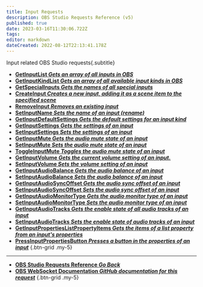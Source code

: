 ```yaml
---
title: Input Requests
description: OBS Studio Requests Reference (v5)
published: true
date: 2023-03-16T11:30:06.722Z
tags: 
editor: markdown
dateCreated: 2022-08-12T22:13:41.178Z
---
```


Input related OBS Studio requests{.subtitle}
* [**GetInputList *Gets an array of all inputs in OBS***](/Broadcasters/OBS/Requests/Input-Requests/GetInputList)
* [**GetInputKindList *Gets an array of all available input kinds in OBS***](/Broadcasters/OBS/Requests/Input-Requests/GetInputKindList)
* [**GetSpecialInputs *Gets the names of all special inputs***](/Broadcasters/OBS/Requests/Input-Requests/GetSpecialInputs)
* [**CreateInput *Creates a new input, adding it as a scene item to the specified scene***](/Broadcasters/OBS/Requests/Input-Requests/CreateInput)
* [**RemoveInput *Removes an existing input***](/Broadcasters/OBS/Requests/Input-Requests/RemoveInput)
* [**SetInputName *Sets the name of an input (rename)***](/Broadcasters/OBS/Requests/Input-Requests/SetInputName)
* [**GetInputDefaultSettings *Gets the default settings for an input kind***](/Broadcasters/OBS/Requests/Input-Requests/GetInputDefaultSettings)
* [**GetInputSettings *Gets the settings of an input***](/Broadcasters/OBS/Requests/Input-Requests/GetInputSettings)
* [**SetInputSettings *Sets the settings of an input***](/Broadcasters/OBS/Requests/Input-Requests/SetInputSettings)
* [**GetInputMute *Gets the audio mute state of an input***](/Broadcasters/OBS/Requests/Input-Requests/GetInputMute)
* [**SetInputMute *Sets the audio mute state of an input***](/Broadcasters/OBS/Requests/Input-Requests/SetInputMute)
* [**ToggleInputMute *Toggles the audio mute state of an input***](/Broadcasters/OBS/Requests/Input-Requests/ToggleInputMute)
* [**GetInputVolume *Gets the current volume setting of an input.***](/Broadcasters/OBS/Requests/Input-Requests/GetInputVolume)
* [**SetInputVolume *Sets the volume setting of an input***](/Broadcasters/OBS/Requests/Input-Requests/SetInputVolume)
* [**GetInputAudioBalance *Gets the audio balance of an input***](/Broadcasters/OBS/Requests/Input-Requests/GetInputAudioBalance)
* [**SetInputAudioBalance *Sets the audio balance of an input***](/Broadcasters/OBS/Requests/Input-Requests/SetInputAudioBalance)
* [**GetInputAudioSyncOffset *Gets the audio sync offset of an input***](/Broadcasters/OBS/Requests/Input-Requests/GetInputAudioSyncOffset)
* [**SetInputAudioSyncOffset *Sets the audio sync offset of an input***](/Broadcasters/OBS/Requests/Input-Requests/SetInputAudioSyncOffset)
* [**GetInputAudioMonitorType *Gets the audio monitor type of an input***](/Broadcasters/OBS/Requests/Input-Requests/GetInputAudioMonitorType)
* [**SetInputAudioMonitorType *Sets the audio monitor type of an input***](/Broadcasters/OBS/Requests/Input-Requests/SetInputAudioMonitorType)
* [**GetInputAudioTracks *Gets the enable state of all audio tracks of an input***](/Broadcasters/OBS/Requests/Input-Requests/GetInputAudioTracks)
* [**SetInputAudioTracks *Sets the enable state of audio tracks of an input***](/Broadcasters/OBS/Requests/Input-Requests/SetInputAudioTracks)
* [**GetInputPropertiesListPropertyItems *Gets the items of a list property from an input's properties***](/Broadcasters/OBS/Requests/Input-Requests/GetInputPropertiesListPropertyItems)
* [**PressInputPropertiesButton *Presses a button in the properties of an input***](/Broadcasters/OBS/Requests/Input-Requests/PressInputPropertiesButton)
{.btn-grid .my-5}

---

- [<i class="mdi mdi-chevron-left"></i>**OBS Studio Requests Reference *Go Back***](/Broadcasters/OBS/Requests)
- [<i class="mdi mdi-github"></i> **OBS WebSocket Documentation *GitHub documentation for this request***](https://github.com/obsproject/obs-websocket/blob/master/docs/generated/protocol.md#inputs-requests)
{.btn-grid .my-5}
